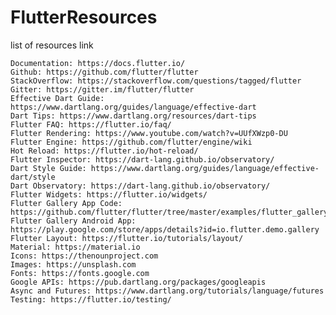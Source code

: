 # FlutterResources
list of resources link


    Documentation: https://docs.flutter.io/
    Github: https://github.com/flutter/flutter
    StackOverflow: https://stackoverflow.com/questions/tagged/flutter
    Gitter: https://gitter.im/flutter/flutter
    Effective Dart Guide: https://www.dartlang.org/guides/language/effective-dart
    Dart Tips: https://www.dartlang.org/resources/dart-tips
    Flutter FAQ: https://flutter.io/faq/
    Flutter Rendering: https://www.youtube.com/watch?v=UUfXWzp0-DU
    Flutter Engine: https://github.com/flutter/engine/wiki
    Hot Reload: https://flutter.io/hot-reload/
    Flutter Inspector: https://dart-lang.github.io/observatory/
    Dart Style Guide: https://www.dartlang.org/guides/language/effective-dart/style
    Dart Observatory: https://dart-lang.github.io/observatory/
    Flutter Widgets: https://flutter.io/widgets/
    Flutter Gallery App Code: https://github.com/flutter/flutter/tree/master/examples/flutter_gallery
    Flutter Gallery Android App: https://play.google.com/store/apps/details?id=io.flutter.demo.gallery
    Flutter Layout: https://flutter.io/tutorials/layout/
    Material: https://material.io
    Icons: https://thenounproject.com
    Images: https://unsplash.com
    Fonts: https://fonts.google.com
    Google APIs: https://pub.dartlang.org/packages/googleapis
    Async and Futures: https://www.dartlang.org/tutorials/language/futures
    Testing: https://flutter.io/testing/

